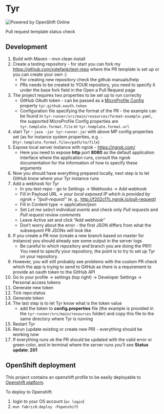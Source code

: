 # Tyr
  
![Powered by OpenShift Online](https://www.openshift.com/images/logos/powered_by_openshift.png)

Pull request template status check

## Development

1. Build with Maven - mvn clean install
1. Create a testing repository - for start you can fork my 
https://github.com/xstefank/test-repo where the PR template is set up or 
you can create your own :)
    - For creating new repository check the github manuals/help
    - PRs needs to be created to YOUR repository, you need to specify it 
    under the base fork field in the Open a Pull Request page
1. The project requires two properties to be set up to run correctly
    - GitHub OAuth token - can be passed as a 
      [MicroProfile Config](https://github.com/eclipse/microprofile-config)
      property `tyr.github.oauth.token`
    - Configuration file specifying the format of the PR - the example can 
    be found in `tyr-runner/src/main/resources/format-example.yaml`, the supported
      MicroProfile Config properties are `tyr.template.format.file` or
      `tyr.template.format.url`
1. start Tyr - `java -jar tyr-runner.jar` with above MP config properties set 
   (as for instance system properties, e.g. `-Dtyr.template.format.file=/path/to/file`)
1. Expose local server instance with ngrok - https://ngrok.com/
    - Here you need to expose **http** port **8080** as the default application
    interface where the application runs, consult the ngrok documentation for the
    information of how to specify these arguments
1. Now you should have everything prepared locally, next step is to let 
GitHub know where your Tyr instance runs
1. Add a webhook for Tyr
    - In you test-repo - go to Settings -> Webhooks -> Add webhook
    - Fill in Payload URL -> *your local exposed IP which is provided by 
    ngrok + “/pull-request”* (e. g., http://f202cf7c.ngrok.io/pull-request)
    - Fill in Content type -> application/json
    - Set *Let me select individual events* and check only *Pull requests* 
    and *Pull request review comments*
    - Leave Active set and click “Add webhook”
    - Don’t worry about the error - the first JSON differs from what the 
    subsequent PR JSONs will look like
1. If you create a PR now (create a new branch based on master for instance) 
you should already see some output in the server logs
    - Be careful to which repository and branch you are doing the PR!!! 
    You need to specify your repository, the point is to try to set up Tyr 
    on your repository.
1. However, you will still probably see problems with the custom PR check 
which the app is trying to send to GitHub as there is a requirement to 
provide an oauth token to the GitHub API
1. Go to your profile -> settings (top right) -> Developer Settings -> 
Personal access tokens
1. Generate new token
1. Tick repo:status
1. Generate token
1. The last step is to let Tyr know what is the token value
    - add the token to **config.properties** file (the example is provided in 
    the `tyr-runner/src/main/resources` folder) and copy this file to the same directory
    where Tyr is running
1. Restart Tyr
1. Rerun (update existing or create new PR) - everything should be working now
1. If everything runs ok the PR should be updated with the valid error or 
green color, and in terminal where the server runs you’ll see 
**Status update: 201**

## OpenShift deployment

This project contains an openshift profile to be easily deployable to
[Openshift platform](https://www.openshift.com/). 

To deploy to Openshift:

1. login to your OS account (`oc login`)
1. `mvn fabric8:deploy -Popenshift`
